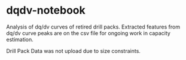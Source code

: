 # dqdv-notebook

Analysis of dq/dv curves of retired drill packs. Extracted features from dq/dv curve peaks are on the csv file for ongoing work in capacity estimation.

Drill Pack Data was not upload due to size constraints.
